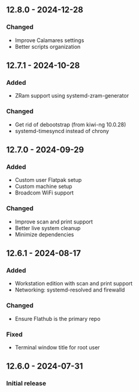 ## 12.8.0 - 2024-12-28
### Changed
- Improve Calamares settings
- Better scripts organization

## 12.7.1 - 2024-10-28
### Added
- ZRam support using systemd-zram-generator
### Changed
- Get rid of debootstrap (from kiwi-ng 10.0.28)
- systemd-timesyncd instead of chrony

## 12.7.0 - 2024-09-29
### Added
- Custom user Flatpak setup
- Custom machine setup
- Broadcom WiFi support
### Changed
- Improve scan and print support
- Better live system cleanup
- Minimize dependencies

## 12.6.1 - 2024-08-17
### Added
- Workstation edition with scan and print support
- Networking: systemd-resolved and firewalld
### Changed
- Ensure Flathub is the primary repo
### Fixed
- Terminal window title for root user

## 12.6.0 - 2024-07-31
### Initial release
